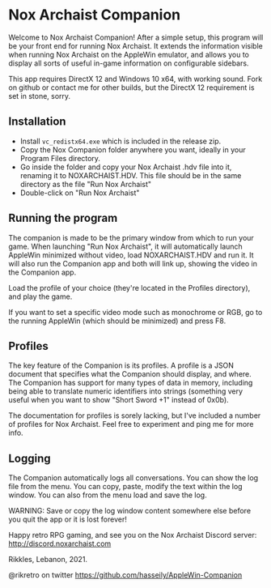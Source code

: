 # Nox Archaist Companion

Welcome to Nox Archaist Companion!
After a simple setup, this program will be your front end for running Nox Archaist. It extends the information visible when running Nox Archaist on the AppleWin emulator, and allows you to display all sorts of useful in-game information on configurable sidebars.

This app requires DirectX 12 and Windows 10 x64, with working sound.
Fork on github or contact me for other builds, but the DirectX 12 requirement is set in stone, sorry.

## Installation

- Install `vc_redistx64.exe` which is included in the release zip.
- Copy the Nox Companion folder anywhere you want, ideally in your Program Files directory.
- Go inside the folder and copy your Nox Archaist .hdv file into it, renaming it to NOXARCHAIST.HDV. This file should be in the same directory as the file "Run Nox Archaist"
- Double-click on "Run Nox Archaist"

## Running the program

The companion is made to be the primary window from which to run your game. When launching "Run Nox Archaist", it will automatically launch AppleWin minimized without video, load NOXARCHAIST.HDV and run it. It will also run the Companion app and both will link up, showing the video in the Companion app.

Load the profile of your choice (they're located in the Profiles directory), and play the game.

If you want to set a specific video mode such as monochrome or RGB, go to the running AppleWin (which should be minimized) and press F8.

## Profiles

The key feature of the Companion is its profiles. A profile is a JSON document that specifies what the Companion should display, and where. The Companion has support for many types of data in memory, including being able to translate numeric identifiers into strings (something very useful when you want to show "Short Sword +1" instead of 0x0b).

The documentation for profiles is sorely lacking, but I've included a number of profiles for Nox Archaist. Feel free to experiment and ping me for more info.

## Logging

The Companion automatically logs all conversations. You can show the log file from the menu. You can copy, paste, modify the text within the log window. You can also from the menu load and save the log.

WARNING: Save or copy the log window content somewhere else before you quit the app or it is lost forever!


Happy retro RPG gaming, and see you on the Nox Archaist Discord server: http://discord.noxarchaist.com

Rikkles, Lebanon, 2021.


@rikretro on twitter
https://github.com/hasseily/AppleWin-Companion
